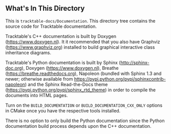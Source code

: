 ## What's In This Directory

This is `tracktable-docs/Documentation`.  This directory tree contains the
source code for Tracktable documentation.

Tracktable's C++ documentation is built by Doxygen (https://www.doxygen.nl).
It it recommended that you also have Graphviz (https://www.graphviz.org)
installed to build graphical interactive class inheritance diagrams.

Tracktable's Python documentation is built by Sphinx (http://sphinx-doc.org),
Doxygen (https://www.doxygen.nl), Breathe (https://breathe.readthedocs.org),
Napoleon (bundled with Sphinx 1.3 and newer; otherwise available from
https://pypi.python.org/pypi/sphinxcontrib-napoleon) and the Sphinx
Read-the-Docs theme (https://pypi.python.org/pypi/sphinx_rtd_theme) in
order to compile the documents into HTML pages.

Turn on the `BUILD_DOCUMENTATION` or `BUILD_DOCUMENTATION_CXX_ONLY`
options in CMake once you have the respective tools installed.

There is no option to only build the Python documentation since the Python
documentation build process depends upon the C++ documentation.
